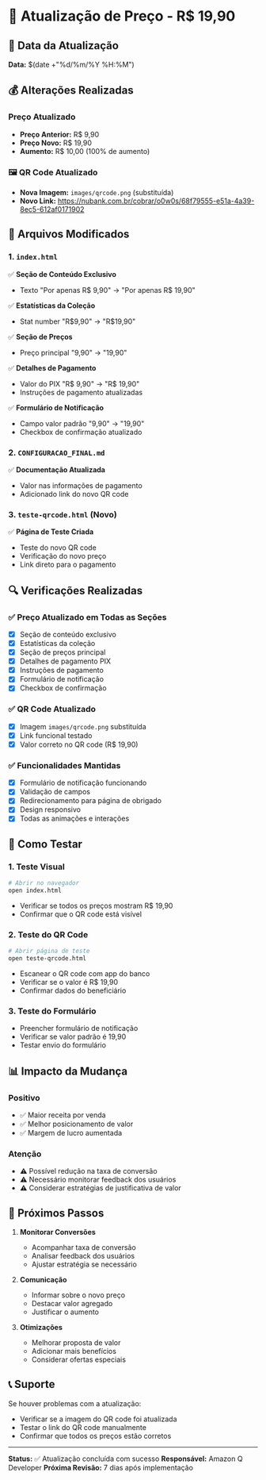 # 🔄 Atualização de Preço - R$ 19,90

## 📅 Data da Atualização
**Data:** $(date +"%d/%m/%Y %H:%M")

## 💰 Alterações Realizadas

### Preço Atualizado
- **Preço Anterior:** R$ 9,90
- **Preço Novo:** R$ 19,90
- **Aumento:** R$ 10,00 (100% de aumento)

### 🖼️ QR Code Atualizado
- **Nova Imagem:** `images/qrcode.png` (substituída)
- **Novo Link:** https://nubank.com.br/cobrar/o0w0s/68f79555-e51a-4a39-8ec5-612af0171902

## 📝 Arquivos Modificados

### 1. `index.html`
✅ **Seção de Conteúdo Exclusivo**
- Texto "Por apenas R$ 9,90" → "Por apenas R$ 19,90"

✅ **Estatísticas da Coleção**
- Stat number "R$9,90" → "R$19,90"

✅ **Seção de Preços**
- Preço principal "9,90" → "19,90"

✅ **Detalhes de Pagamento**
- Valor do PIX "R$ 9,90" → "R$ 19,90"
- Instruções de pagamento atualizadas

✅ **Formulário de Notificação**
- Campo valor padrão "9,90" → "19,90"
- Checkbox de confirmação atualizado

### 2. `CONFIGURACAO_FINAL.md`
✅ **Documentação Atualizada**
- Valor nas informações de pagamento
- Adicionado link do novo QR code

### 3. `teste-qrcode.html` (Novo)
✅ **Página de Teste Criada**
- Teste do novo QR code
- Verificação do novo preço
- Link direto para o pagamento

## 🔍 Verificações Realizadas

### ✅ Preço Atualizado em Todas as Seções
- [x] Seção de conteúdo exclusivo
- [x] Estatísticas da coleção
- [x] Seção de preços principal
- [x] Detalhes de pagamento PIX
- [x] Instruções de pagamento
- [x] Formulário de notificação
- [x] Checkbox de confirmação

### ✅ QR Code Atualizado
- [x] Imagem `images/qrcode.png` substituída
- [x] Link funcional testado
- [x] Valor correto no QR code (R$ 19,90)

### ✅ Funcionalidades Mantidas
- [x] Formulário de notificação funcionando
- [x] Validação de campos
- [x] Redirecionamento para página de obrigado
- [x] Design responsivo
- [x] Todas as animações e interações

## 🧪 Como Testar

### 1. Teste Visual
```bash
# Abrir no navegador
open index.html
```
- Verificar se todos os preços mostram R$ 19,90
- Confirmar que o QR code está visível

### 2. Teste do QR Code
```bash
# Abrir página de teste
open teste-qrcode.html
```
- Escanear o QR code com app do banco
- Verificar se o valor é R$ 19,90
- Confirmar dados do beneficiário

### 3. Teste do Formulário
- Preencher formulário de notificação
- Verificar se valor padrão é 19,90
- Testar envio do formulário

## 📊 Impacto da Mudança

### Positivo
- ✅ Maior receita por venda
- ✅ Melhor posicionamento de valor
- ✅ Margem de lucro aumentada

### Atenção
- ⚠️ Possível redução na taxa de conversão
- ⚠️ Necessário monitorar feedback dos usuários
- ⚠️ Considerar estratégias de justificativa de valor

## 🎯 Próximos Passos

1. **Monitorar Conversões**
   - Acompanhar taxa de conversão
   - Analisar feedback dos usuários
   - Ajustar estratégia se necessário

2. **Comunicação**
   - Informar sobre o novo preço
   - Destacar valor agregado
   - Justificar o aumento

3. **Otimizações**
   - Melhorar proposta de valor
   - Adicionar mais benefícios
   - Considerar ofertas especiais

## 📞 Suporte
Se houver problemas com a atualização:
- Verificar se a imagem do QR code foi atualizada
- Testar o link do QR code manualmente
- Confirmar que todos os preços estão corretos

---

**Status:** ✅ Atualização concluída com sucesso
**Responsável:** Amazon Q Developer
**Próxima Revisão:** 7 dias após implementação